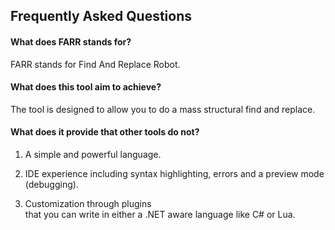 Frequently Asked Questions
--------------------------

#### What does FARR stands for?

FARR stands for Find And Replace Robot.

#### What does this tool aim to achieve?

The tool is designed to allow you to do a mass structural find and replace.

#### What does it provide that other tools do not?

1. A simple and powerful language.

2. IDE experience including syntax highlighting, errors and a preview mode (debugging).

3. Customization through plugins   
   that you can write in either a .NET aware language like C# or Lua.